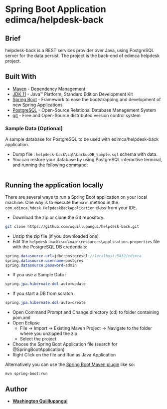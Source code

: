 # Spring Boot Application edimca/helpdesk-back

## Brief

helpdesk-back is a REST services provider over Java, using PostgreSQL server for the data persist. The project is the back-end of edimca helpdesk project.

## Built With

- [Maven](https://maven.apache.org/) - Dependency Management
- [JDK 11](https://www.oracle.com/technetwork/java/javase/downloads/jdk11-downloads-5066655.html) - Java™ Platform, Standard Edition Development Kit
- [Spring Boot](https://spring.io/projects/spring-boot) - Framework to ease the bootstrapping and development of new Spring Applications
- [PostgreSQL](https://www.postgresql.org) - Open-Source Relational Database Management System
- [git](https://git-scm.com/) - Free and Open-Source distributed version control system

### Sample Data (Optional)

A sample database for PostgreSQL to be used with edimca/helpdesk-back application.

- Dump file :
  `helpdesk-back\sql\backupDB_sample.sql` schema with data.
- You can restore your database by using PostgreSQL interactive terminal, and running the following command:

```psql -U postgres edimca < backupDB_sample.sql

```

## Running the application locally

There are several ways to run a Spring Boot application on your local machine. One way is to execute the `main` method in the `com.edimca.hdesk.HelpdeskBackApplication` class from your IDE.

- Download the zip or clone the Git repository.

```sh
git clone https://github.com/wquillupangui/helpdesk-back.git
```

- Unzip the zip file (if you downloaded one)
- Edit the `helpdesk-back\src\main\resources\application.properties` file with the PostgreSQL DB credentials:

```java
spring.datasource.url=jdbc:postgresql://localhost:5432/edimca
spring.datasource.username=postgres
spring.datasource.password=admin
```

- If you use a Sample Data :

```java
spring.jpa.hibernate.ddl-auto=update
```

- If you start a DB from scratch :

```java
spring.jpa.hibernate.ddl-auto=create
```

- Open Command Prompt and Change directory (cd) to folder containing pom.xml
- Open Eclipse
  - File -> Import -> Existing Maven Project -> Navigate to the folder where you unzipped the zip
  - Select the project
- Choose the Spring Boot Application file (search for @SpringBootApplication)
- Right Click on the file and Run as Java Application

Alternatively you can use the [Spring Boot Maven plugin](https://docs.spring.io/spring-boot/docs/current/reference/html/build-tool-plugins-maven-plugin.html) like so:

```
mvn spring-boot:run
```

## Author

- **[Washington Quiillupangui](https://github.com/phillipjohnston)**

